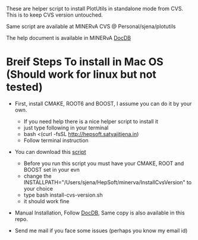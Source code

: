 These are helper script to install PlotUtils in standalone mode from CVS. This is to keep CVS version untouched. 

Same script are available at MINERvA CVS @ Personal/sjena/plotutils

The help document is available in MINERvA [DocDB](https://minerva-docdb.fnal.gov/cgi-bin/private/RetrieveFile?docid=25462)

# Breif Steps To install in Mac OS (Should work for linux but not tested)

* First, install CMAKE, ROOT6 and BOOST, I assume you can do it by your own. 
  * If you need help there is a nice helper script to install it 
  * just type following in your terminal
  * bash <(curl -fsSL http://hepsoft.satyajitjena.in)
  * Follow terminal instruction

* You can download this [script](https://github.com/dsjena/PlotUtilsHelper/blob/master/install-cvs-version.sh)
  * Before you run this script you must have your CMAKE, ROOT and BOOST set in your evn
  * change the INSTALLPATH="/Users/sjena/HepSoft/minerva/InstallCvsVersion" to your choice
  * type bash install-cvs-version.sh
  * it should work fine

* Manual Installation, Follow [DocDB](https://minerva-docdb.fnal.gov/cgi-bin/private/RetrieveFile?docid=25462), Same copy is also available in this repo.

* Send me mail if you face some issues (perhaps you know my email id)
